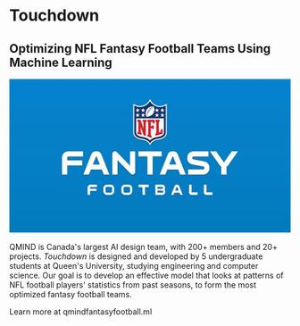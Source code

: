 # **Touchdown**
## Optimizing NFL Fantasy Football Teams Using Machine Learning
![Alt text](img/banner.jpg?raw=true "NFL Fantasy Football Banner") 
 
QMIND is Canada's largest AI design team, with 200+ members and 20+ projects. _Touchdown_ is designed and developed by 5 undergraduate students at Queen's University, studying engineering and computer science. Our goal is to develop an effective model that looks at patterns of NFL football players' statistics from past seasons, to form the most optimized fantasy football teams. 

Learn more at qmindfantasyfootball.ml
